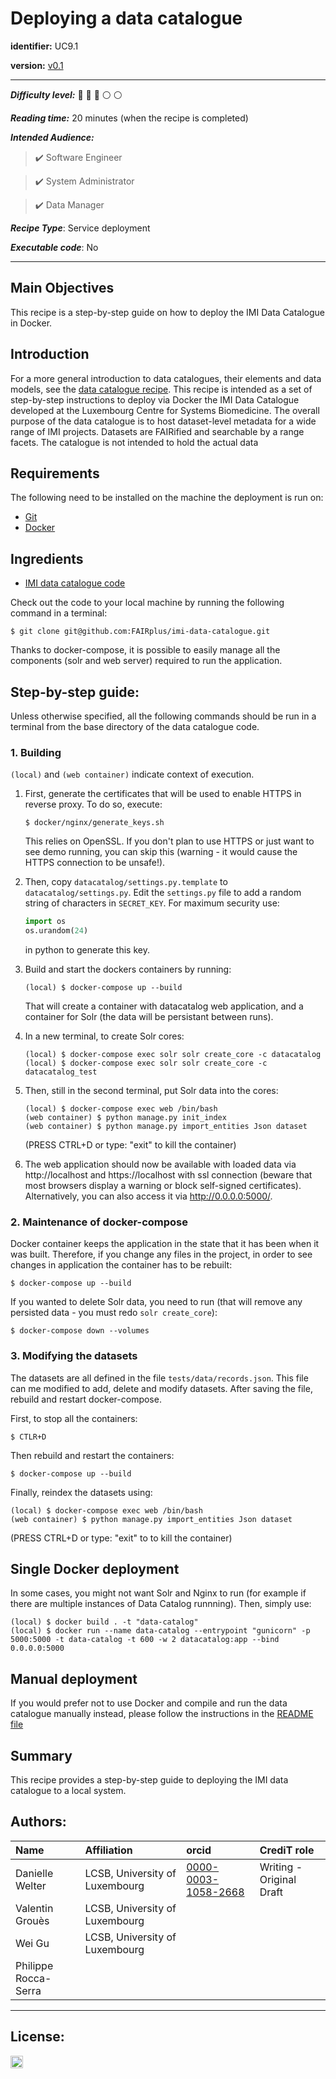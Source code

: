 # Deploying a data catalogue


**identifier:** UC9.1

**version:** [v0.1](v0.1)


___

**_Difficulty level:_** :triangular_flag_on_post: :triangular_flag_on_post: :triangular_flag_on_post:  :white_circle: :white_circle:

**_Reading time:_** 20 minutes (when the recipe is completed)

**_Intended Audience:_** 

> :heavy_check_mark: Software Engineer

> :heavy_check_mark: System Administrator

> :heavy_check_mark: Data Manager

**_Recipe Type_**: Service deployment

**_Executable code_**: No

___

## Main Objectives

This recipe is a step-by-step guide on how to deploy the IMI Data Catalogue in Docker. 

## Introduction

For a more general introduction to data catalogues, their elements and data models, see the [data catalogue recipe](link). This recipe is intended as a set of step-by-step instructions to deploy via Docker the IMI Data Catalogue developed at the Luxembourg Centre for Systems Biomedicine. The overall purpose of the data catalogue is to host dataset-level metadata for a wide range of IMI projects. Datasets are FAIRified and searchable by a range facets. The catalogue is not intended to hold the actual data 

## Requirements

The following need to be installed on the machine the deployment is run on:
- [Git](https://git-scm.com/)
- [Docker](https://www.docker.com/)


## Ingredients
- [IMI data catalogue code](https://github.com/FAIRplus/imi-data-catalogue) 

Check out the code to your local machine by running the following command in a terminal:

```shell
$ git clone git@github.com:FAIRplus/imi-data-catalogue.git
```

Thanks to docker-compose, it is possible to easily manage all the components (solr and web server) required to run the application.


## Step-by-step guide:

Unless otherwise specified, all the following commands should be run in a terminal from the base directory of the data catalogue code.

### 1. Building

`(local)` and `(web container)` indicate context of execution.

1. First, generate the certificates that will be used to enable HTTPS in reverse proxy. To do so, execute:

    ```shell=
    $ docker/nginx/generate_keys.sh
    ``` 
    
    This relies on OpenSSL. If you don't plan to use HTTPS or just want to see demo running, you can skip this (warning - it would cause the HTTPS connection to be unsafe!).

1. Then, copy `datacatalog/settings.py.template` to `datacatalog/settings.py`. Edit the `settings.py` file to add a random string of characters in `SECRET_KEY`. For maximum security use:
    ```python
    import os
    os.urandom(24)
    ```
    in python to generate this key.

1.  Build and start the dockers containers by running:
	```shell=
	(local) $ docker-compose up --build
	```
	
	That will create a container with datacatalog web application, and a container for Solr (the data will be persistant between runs).

1. In a new terminal, to create Solr cores:

	```shell=
	(local) $ docker-compose exec solr solr create_core -c datacatalog
	(local) $ docker-compose exec solr solr create_core -c datacatalog_test
	```

1. Then, still in the second terminal, put Solr data into the cores:  

	```shell=
	(local) $ docker-compose exec web /bin/bash
	(web container) $ python manage.py init_index 
	(web container) $ python manage.py import_entities Json dataset 
	```
	(PRESS CTRL+D or type: "exit" to kill the container)
	
1. The web application should now be available with loaded data via  http://localhost and https://localhost with ssl connection (beware that most browsers display a warning or block self-signed certificates). Alternatively, you can also access it via http://0.0.0.0:5000/.


### 2. Maintenance of docker-compose
Docker container keeps the application in the state that it has been when it was built. 
Therefore, if you change any files in the project, in order to see changes in application the container has to be rebuilt:

```shell=
$ docker-compose up --build
```

If you wanted to delete Solr data, you need to run (that will remove any persisted data - you must redo `solr create_core`):

```shell=
$ docker-compose down --volumes
```

### 3. Modifying the datasets

The datasets are all defined in the file `tests/data/records.json`. This file can me modified to add, delete and modify datasets. After saving the file, rebuild and restart docker-compose.

First, to stop all the containers:

```shell=
$ CTLR+D
```
Then rebuild and restart the containers:
```shell=
$ docker-compose up --build
```

Finally, reindex the datasets using:
```shell=
(local) $ docker-compose exec web /bin/bash
(web container) $ python manage.py import_entities Json dataset 
```
(PRESS CTRL+D or type: "exit" to to kill the container)


## Single Docker deployment
In some cases, you might not want Solr and Nginx to run (for example if there are multiple instances of Data Catalog runnning).
Then, simply use:

```shell=
(local) $ docker build . -t "data-catalog"
(local) $ docker run --name data-catalog --entrypoint "gunicorn" -p 5000:5000 -t data-catalog -t 600 -w 2 datacatalog:app --bind 0.0.0.0:5000
```

## Manual deployment

If you would prefer not to use Docker and compile and run the data catalogue manually instead, please follow the instructions in the [README file](https://github.com/FAIRplus/imi-data-catalogue/)
    
## Summary

This recipe provides a step-by-step guide to deploying the IMI data catalogue to a local system. 


 



## Authors:

| Name | Affiliation  | orcid | CrediT role  |
| :------------- | :------------- | :------------- |:------------- |
| Danielle Welter |  LCSB, University of Luxembourg| [0000-0003-1058-2668](https://orcid.org/orcid.org/0000-0003-1058-2668) | Writing - Original Draft |
| Valentin Grouès | LCSB, University of Luxembourg |||
| Wei Gu | LCSB, University of Luxembourg |||
| Philippe Rocca-Serra ||||


___


## License:

<a href="https://creativecommons.org/licenses/by/4.0/"><img src="https://mirrors.creativecommons.org/presskit/buttons/80x15/png/by-sa.png" height="20"/></a>
